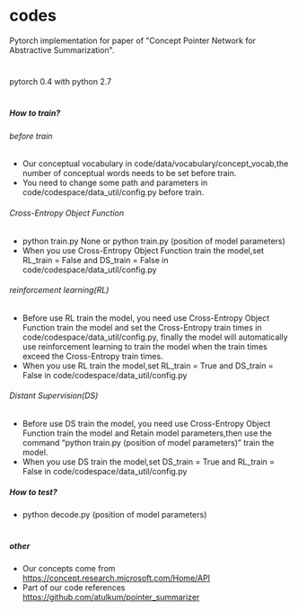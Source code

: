 # codes
Pytorch implementation for paper of "Concept Pointer Network for Abstractive Summarization".

#
pytorch 0.4 with python 2.7
#

##### How to train?
###### before train
*  Our conceptual vocabulary in code/data/vocabulary/concept_vocab,the number of conceptual words needs to be set before train.
*  You need to change some path and parameters in code/codespace/data_util/config.py before train.
###### Cross-Entropy Object Function
* python train.py None or python train.py (position of model parameters)
* When you use Cross-Entropy Object Function train the model,set RL_train = False and DS_train = False in code/codespace/data_util/config.py
###### reinforcement learning(RL)
* Before use RL train the model, you need use Cross-Entropy Object Function train the model and set the Cross-Entropy train times in code/codespace/data_util/config.py, finally the model will automatically use reinforcement learning to train the model when the train times exceed the Cross-Entropy train times.
* When you use RL train the model,set RL_train = True and DS_train = False in code/codespace/data_util/config.py
###### Distant Supervision(DS)
* Before use DS train the model, you need use Cross-Entropy Object Function train the model and Retain model parameters,then use the command “python train.py (position of model parameters)” train the model.
* When you use DS train the model,set DS_train = True and RL_train = False in code/codespace/data_util/config.py
##### How to test?
* python decode.py (position of model parameters)
#
##### other
* Our concepts come from https://concept.research.microsoft.com/Home/API
* Part of our code references https://github.com/atulkum/pointer_summarizer
